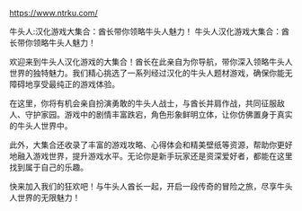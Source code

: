 <https://www.ntrku.com/>

牛头人:汉化游戏大集合：酋长带你领略牛头人魅力！
‌牛头人汉化游戏大集合：酋长带你领略牛头人魅力！‌

欢迎来到牛头人汉化游戏的大集合！酋长在此亲自为你导航，带你深入领略牛头人世界的独特魅力。我们精心挑选了一系列经过汉化的牛头人题材游戏，确保你能无障碍地享受最纯正的游戏体验。

在这里，你将有机会亲自扮演勇敢的牛头人战士，与酋长并肩作战，共同征服敌人、守护家园。游戏中的剧情丰富跌宕，角色形象鲜明立体，让你仿佛置身于真实的牛头人世界中。

此外，大集合还收录了丰富的游戏攻略、心得体会和精美壁纸等资源，帮助你更好地融入游戏世界，提升游戏水平。无论你是新手玩家还是资深爱好者，都能在这里找到属于自己的乐趣。

快来加入我们的狂欢吧！与牛头人酋长一起，开启一段传奇的冒险之旅，尽享牛头人世界的无限魅力！
